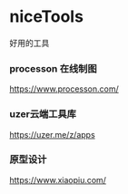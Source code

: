 # niceTools
好用的工具

### processon 在线制图
https://www.processon.com/

### uzer云端工具库
https://uzer.me/z/apps

### 原型设计
https://www.xiaopiu.com/
